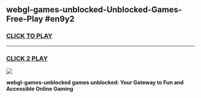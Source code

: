 
## webgl-games-unblocked-Unblocked-Games-Free-Play #en9y2
<h3>
<a href="https://us.freeplayer.one?title=webgl-games-unblocked&ref=9M">CLICK TO PLAY</a></h3>
<hr>

<h3>
<a href="https://us.freeplayer.one?title=webgl-games-unblocked&ref=9M">CLICK 2 PLAY</a>
  
</h3>

<a href="https://us.freeplayer.one?title=webgl-games-unblocked&ref=9M"><img src="https://clearcache.store/games.png"></a>


**webgl-games-unblocked games unblocked: Your Gateway to Fun and Accessible Online Gaming**
